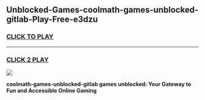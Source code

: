 
## Unblocked-Games-coolmath-games-unblocked-gitlab-Play-Free-e3dzu
<h3>
<a href="https://premium76.site?title=coolmath-games-unblocked-gitlab&ref=10A">CLICK TO PLAY</a></h3>
<hr>

<h3>
<a href="https://premium76.site?title=coolmath-games-unblocked-gitlab&ref=10A">CLICK 2 PLAY</a>
  
</h3>

<a href="https://premium76.site?title=coolmath-games-unblocked-gitlab&ref=10A"><img src="https://clearcache.store/games.png"></a>


**coolmath-games-unblocked-gitlab games unblocked: Your Gateway to Fun and Accessible Online Gaming**
